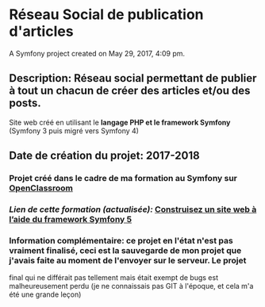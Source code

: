 # Réseau Social de publication d'articles

A Symfony project created on May 29, 2017, 4:09 pm.

## Description: Réseau social permettant de publier à tout un chacun de créer des articles et/ou des posts.
 
Site web créé en utilisant le **langage PHP et le framework Symfony** (Symfony 3 puis migré vers Symfony 4)
## Date de création du projet: 2017-2018
### Projet créé dans le cadre de ma formation au Symfony sur [OpenClassroom](https://openclassrooms.com)
### _Lien de cette formation (actualisée):_ [Construisez un site web à l’aide du framework Symfony 5](https://openclassrooms.com/fr/courses/6173501-apprenez-a-programmer-en-java)
### Information complémentaire: ce projet en l'état n'est pas vraiment finalisé, ceci est la sauvegarde de mon projet que j'avais faite au moment de l'envoyer sur le serveur. Le projet
final qui ne différait pas tellement mais était exempt de bugs est malheureusement perdu (je ne connaissais pas GIT à l'époque, et cela m'a été une grande leçon)

